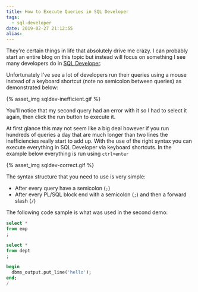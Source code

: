 ```yaml
---
title: How to Execute Queries in SQL Developer
tags:
  - sql-developer
date: 2019-02-27 21:12:55
alias:
---
```



They're certain things in life that absolutely drive me crazy. I can probably start an entire blog on this topic but instead will focus on something I see many developers do in [SQL Developer](https://www.oracle.com/database/technologies/appdev/sql-developer.html).

Unfortunately I've see a lot of developers run their queries using a mouse instead of a keyboard shortcut (note no semicolon between queries) as demonstrated below:

{% asset_img sqldev-inefficient.gif %}

You'll notice that my second query had an error with it so I had to select it again, then click the run button to execute it.

At first glance this may not seem like a big deal however if you run hundreds of queries a day that are much longer than two lines the inefficiencies really start to add up. With the use of the right syntax you can execute everything in SQL Developer via keyboard shortcuts. In the example below everything is run using `ctrl+enter`

{% asset_img sqldev-correct.gif %}

The syntax structure that you need to use is very simple:

- After every query have a semicolon (`;`)
- After every PL/SQL block end with a semicolon (`;`) and then a forward slash (`/`)

The following code sample is what was used in the second demo:

```sql
select *
from emp
;

select *
from dept
;

begin
  dbms_output.put_line('hello');
end;
/
```




